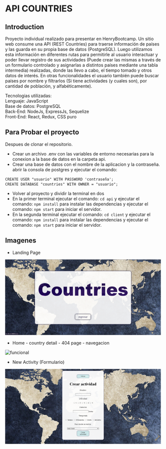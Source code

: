 # API COUNTRIES

## Introduction

Proyecto individual realizado para presentar en HenryBootcamp. Un sitio web consume una API (REST Countries) para traerse información de países y las guarda en su propia base de datos (PostgreSQL). Luego utilizamos esta información en diferentes rutas para permitirle al usuario interactuar y poder llevar registro de sus actividades (Puede crear las mismas a través de un formulario controlado y asignarlas a distintos países mediante una tabla intermedia) realizadas, donde las llevo a cabo, el tiempo tomado y otros datos de interés. En otras funcionalidades el usuario también puede buscar países por nombre y filtrarlos (Si tiene actividades (y cuales son), por cantidad de población, y alfabéticamente).

Tecnologias utilizadas:
<br>
Lenguaje: JavaScript
<br>
Base de datos: PostgreSQL
<br>
Back-End: NodeJs, ExpressJs, Sequelize
<br>
Front-End: React, Redux, CSS puro

## Para Probar el proyecto

Despues de clonar el repositorio.
- Crear un archivo .env con las variables de entorno necesarias para la conexion a la base de datos en la carpeta api.
- Crear una base de datos con el nombre de la aplicacion y la contraseña.
abrir la consola de postgres y ejecutar el comando:
```
CREATE USER "usuario" WITH PASSWORD 'contraseña';
CREATE DATABASE "countries" WITH OWNER = "usuario";
```
- Volver al proyecto y dividir la terminal en dos
- En la primer terminal ejecutar el comando: `cd api` y ejecutar el comando: `npm install` para instalar las dependencias y ejecutar el comando: `npm start` para iniciar el servidor.
- En la segunda terminal ejecutar el comando: `cd client` y ejecutar el comando: `npm install` para instalar las dependencias y ejecutar el comando: `npm start` para iniciar el servidor.


## Imagenes

- Landing Page

![landingPage](/img/landginPage.png)


- Home - country detail - 404 page - navegacion

![funcional](/img/gif.gif)


- New Activity (Formulario)

![newActivity](/img/form.png)